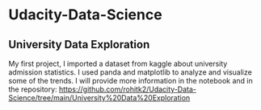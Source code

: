 # Udacity-Data-Science

## University Data Exploration

My first project, I imported a dataset from kaggle about university admission statistics. I used panda and matplotlib to analyze and visualize some of the trends. I will provide more information in the notebook and in the repository: https://github.com/rohitk2/Udacity-Data-Science/tree/main/University%20Data%20Exploration

